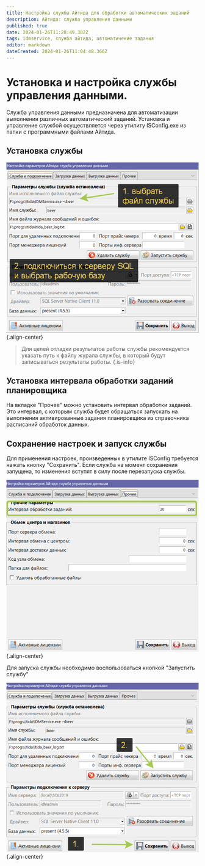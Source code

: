 ```yaml
---
title: Настройка службы Айтида для обработки автоматических заданий
description: Айтида: служба управления данными
published: true
date: 2024-01-26T11:28:49.302Z
tags: idmservice, служба айтида, автоматичекие задания
editor: markdown
dateCreated: 2024-01-26T11:04:48.366Z
---
```


# Установка и настройка службы управления данными.

Служба управления данными предназначена для автоматизации выполнения различных автоматический заданий. Установка и управление службой осуществляется через утилиту ISConfig.exe из папки с программными файлами Айтида.

## Установка службы

![2024-01-26_12-32-40.png](/images/marking/beer2024/2024-01-26_12-32-40.png){.align-center}

> Для целей отладки результатов работы службы рекомендуется указать путь к файлу журала службы, в который будут записываться результаты работы.
{.is-info}

## Установка интервала обработки заданий планировщика

На вкладке "Прочее" можно установить интервал обработки заданий. Это интервал, с которым служба будет обращаться запускать на выполнения активированные задания планировщика из справочника расписаний обработок данных.

## Сохранение настроек и запуск службы

Для применения настроек, произведенных в утилите ISConfig требуется нажать кнопку "Сохранить". Если служба на момент сохранения запущена, то изменения вступят в силу после перезапуска службы.

![2024-01-26_12-35-23.png](/images/marking/beer2024/2024-01-26_12-35-23.png){.align-center}

Для запуска службы необходимо воспользоваться кнопкой "Запустить службу"

![2024-01-26_12-36-28.png](/images/marking/beer2024/2024-01-26_12-36-28.png){.align-center}


